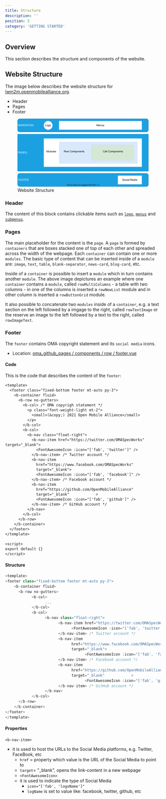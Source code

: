 ```yaml
---
title: Structure
description: ''
position: 5
category: 'GETTING STARTED'
---
```

## Overview
This section describes the structure and components of the website.

## Website Structure
The image below describes the website structure for [lwm2m.openmobilealliance.org](https://lwm2m.openmobilealliance.org/).

* Header
* Pages
* Footer

<figure>
      <img src="images/website-structure.svg" alt="Website Structure">
      <figcaption>Website Structure</figcaption>
</figure>

### Header

The content of this block contains clickable items such as [`logo`](), [`menus`]() and [`submenus`]().


### Pages

The main placeholder for the content is the `page`. 
A `page` is formed by `containers` that are boxes stacked one of top of each other and spreaded across the width of the webpage. Each `container` can contain one or more `modules`. The basic type of content that can be inserted inside of a `module` are: `image`, `text`, `table`, `blank-separator`, `news-card`, `blog-card`, etc.

Inside of a `container` is possible to insert a `module` which in turn contains another `module`. The above image depictures an example where one `container` contains a `module`, called `rowMultiColumns` - a table with two columns - in one of the columns is inserted a `rowNewList` module and in other column is inserted a `rowButtonGrid` module.

It also possible to concatenate two `modules` inside of a `container`, e.g. a text section on the left followed by a imgage to the right, called `rowTextImage` or the reserve an image to the left followed by a text to the right, called `rowImageText`.


### Footer

The `footer` contains OMA copyright statement and its `social media` icons.

* Location: [oma_github_pages / components / row / footer.vue](https://raw.githubusercontent.com/OpenMobileAlliance/oma_github_pages/main/components/Footer.vue)

#### Code
This is the code that describes the content of the `footer`:

```js[oma_github_pages / components / row / footer.vue]
<template>
  <footer class="fixed-bottom footer mt-auto py-3">
    <b-container fluid>
      <b-row no-gutters>
        <b-col> /* OMA copyrigh statement */
          <p class="font-weight-light mt-2">
            <small>(&copy;) 2021 Open Mobile Alliance</small>
          </p>
        </b-col>
        <b-col>
          <b-nav class="float-right"> 
            <b-nav-item href="https://twitter.com/OMASpecWorks" target="_blank"> 
              <FontAwesomeIcon :icon="['fab', 'twitter']" />
            </b-nav-item> /* Twitter account */
            <b-nav-item
              href="https://www.facebook.com/OMASpecWorks"  
              target="_blank">
              <FontAwesomeIcon :icon="['fab', 'facebook']" />
            </b-nav-item> /* Facebook account */
            <b-nav-item
              href="https://github.com/OpenMobileAlliance"
              target="_blank"            >
              <FontAwesomeIcon :icon="['fab', 'github']" />
            </b-nav-item> /* GitHub account */
          </b-nav>
        </b-col>
      </b-row>
    </b-container>
  </footer>
</template>

<script>
export default {}
</script>

```
#### Structure

```js
<template>
<footer class="fixed-bottom footer mt-auto py-3">
    <b-container fluid>
      <b-row no-gutters>
            <b-col>
                  ...
            </b-col>
            <b-col>
                  <b-nav class="float-right"> 
                        <b-nav-item href="https://twitter.com/OMASpecWorks" target="_blank"> 
                              <FontAwesomeIcon :icon="['fab', 'twitter']" />
                        </b-nav-item> /* Twitter account */
                        <b-nav-item
                              href="https://www.facebook.com/OMASpecWorks"  
                              target="_blank">
                                    <FontAwesomeIcon :icon="['fab', 'facebook']" />
                        </b-nav-item> /* Facebook account */
                        <b-nav-item
                              href="https://github.com/OpenMobileAlliance"
                              target="_blank"            >
                                    <FontAwesomeIcon :icon="['fab', 'github']" />
                        </b-nav-item> /* GitHub account */
                  </b-nav>
            </b-col>
      </b-row>
    </b-container>
</footer>
</template>
```
#### Properties
`<b-nav-item>`
* it is used to host the URLs to the Social Media platforms, e.g. Twitter, FaceBook, etc
   * `href` = property which value is the URL of the Social Media to point to
   * `target`= "_blank", opens the link-content in a new webpage
   * `<FontAwesomeIcon>` 
   * it is used to indicate the type of Social Media
      * `icon="['fab', 'logoName']"`
      * `logName` is set to value like: facebook, twitter, github, etc
